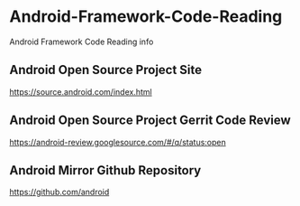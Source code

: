 # Android-Framework-Code-Reading
Android Framework Code Reading info


## Android Open Source Project Site

https://source.android.com/index.html

## Android Open Source Project Gerrit Code Review

https://android-review.googlesource.com/#/q/status:open

## Android Mirror Github Repository

https://github.com/android
